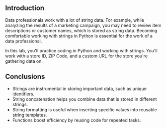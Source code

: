 ## Introduction 

Data professionals work with a lot of string data. For example, while analyzing the results of a marketing campaign, you may need to review item descriptions or customer names, which is stored as string data. Becoming comfortable working with strings in Python is essential for the work of a data professional.

In this lab, you'll practice coding in Python and working with strings. You'll work with a store ID, ZIP Code, and a custom URL for the store you're gathering data on.

## Conclusions
* Strings are instrumental in storing important data, such as unique identifiers.
* String concatenation helps you combine data that is stored in different strings.
* String formatting is useful when inserting specific values into reusable string templates.
* Functions boost efficiency by reusing code for repeated tasks.
